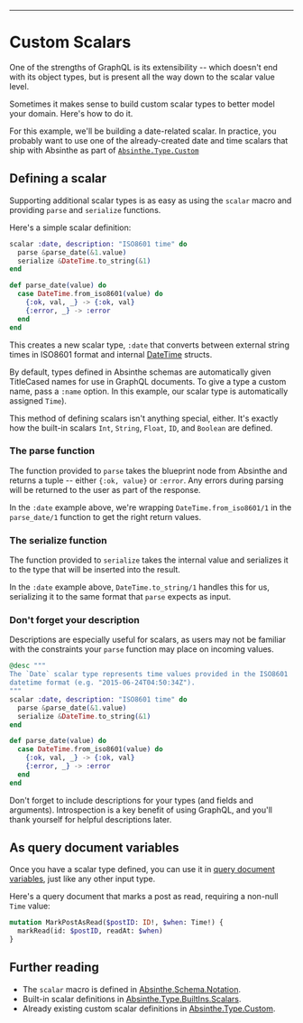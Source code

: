 ---
# Custom Scalars

One of the strengths of GraphQL is its extensibility -- which doesn't end with
its object types, but is present all the way down to the scalar value level.

Sometimes it makes sense to build custom scalar types to better model your
domain. Here's how to do it.

<p class="warning">
  For this example, we'll be building a date-related scalar. In practice, you probably
  want to use one of the already-created date and time scalars that ship with Absinthe as part of
  <a href="https://hexdocs.pm/absinthe/Absinthe.Type.Custom.html#content"><code>Absinthe.Type.Custom</code></a>
</p>

## Defining a scalar

Supporting additional scalar types is as easy as using the `scalar` macro and
providing `parse` and `serialize` functions.

Here's a simple scalar definition:

```elixir
scalar :date, description: "ISO8601 time" do
  parse &parse_date(&1.value)
  serialize &DateTime.to_string(&1)
end

def parse_date(value) do
  case DateTime.from_iso8601(value) do
    {:ok, val, _} -> {:ok, val}
    {:error, _} -> :error
  end
end
```

This creates a new scalar type, `:date` that converts between external string
times in ISO8601 format and internal [DateTime](https://hexdocs.pm/elixir/DateTime.html#t:t/0)
structs.

<p class="notice">
 By default, types defined in Absinthe schemas are automatically given TitleCased
 names for use in GraphQL documents. To give a type a custom name, pass a
 <code>:name</code> option. In this example, our scalar type is automatically assigned <code>Time</code>).
</p>

This method of defining scalars isn't anything special, either. It's exactly
how the built-in scalars `Int`, `String`, `Float`, `ID`, and `Boolean` are defined.

### The parse function

The function provided to `parse` takes the blueprint node from Absinthe and returns a
tuple -- either `{:ok, value}` or `:error`. Any errors during parsing
will be returned to the user as part of the response.

In the `:date` example above, we're wrapping `DateTime.from_iso8601/1` in the `parse_date/1`
function to get the right return values.

### The serialize function

The function provided to `serialize` takes the internal value and serializes it
to the type that will be inserted into the result.

In the `:date` example above, `DateTime.to_string/1` handles this for us,
serializing it to the same format that `parse` expects as input.

### Don't forget your description

Descriptions are especially useful for scalars, as users may not be familiar
with the constraints your `parse` function may place on incoming values.

```elixir
@desc """
The `Date` scalar type represents time values provided in the ISO8601
datetime format (e.g. "2015-06-24T04:50:34Z").
"""
scalar :date, description: "ISO8601 time" do
  parse &parse_date(&1.value)
  serialize &DateTime.to_string(&1)
end

def parse_date(value) do
  case DateTime.from_iso8601(value) do
    {:ok, val, _} -> {:ok, val}
    {:error, _} -> :error
  end
end
```

<p class="warning">
  Don't forget to include descriptions for your types
  (and fields and arguments). Introspection is a key benefit of using GraphQL, and
  you'll thank yourself for helpful descriptions later.
</p>

## As query document variables

Once you have a scalar type defined, you can use it in [query document variables](https://facebook.github.io/graphql/#sec-Language.Query-Document.Variables),
just like any other input type.

Here's a query document that marks a post as read, requiring a non-null `Time` value:

```graphql
mutation MarkPostAsRead($postID: ID!, $when: Time!) {
  markRead(id: $postID, readAt: $when)
}
```

## Further reading

* The `scalar` macro is defined in [Absinthe.Schema.Notation](https://hexdocs.pm/absinthe/Absinthe.Schema.Notation.html#scalar/3).
* Built-in scalar definitions in [Absinthe.Type.BuiltIns.Scalars](https://github.com/absinthe-graphql/absinthe/blob/master/lib/absinthe/type/built_ins/scalars.ex).
* Already existing custom scalar definitions in [Absinthe.Type.Custom](https://hexdocs.pm/absinthe/Absinthe.Type.Custom.html#content).
